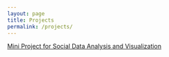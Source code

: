 ```yaml
---
layout: page
title: Projects
permalink: /projects/
---
```


[Mini Project for Social Data Analysis and Visualization](project1)

